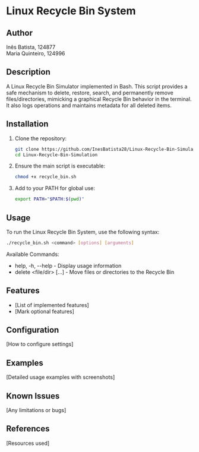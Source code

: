 # Linux Recycle Bin System

## Author
Inês Batista, 124877<br>
Maria Quinteiro, 124996

## Description
A Linux Recycle Bin Simulator implemented in Bash. This script provides a safe mechanism to delete, restore, search, and permanently remove files/directories, mimicking a graphical Recycle Bin behavior in the terminal. It also logs operations and maintains metadata for all deleted items.

## Installation
1. Clone the repository:
   ```bash
   git clone https://github.com/InesBatista28/Linux-Recycle-Bin-Simulation.git
   cd Linux-Recycle-Bin-Simulation

2. Ensure the main script is executable:
    ```bash
    chmod +x recycle_bin.sh

3. Add to your PATH for global use:
    ```bash
    export PATH="$PATH:$(pwd)"
    ```

## Usage
To run the Linux Recycle Bin System, use the following syntax:

```bash
./recycle_bin.sh <command> [options] [arguments]
```

Available Commands:
* help, -h, --help - Display usage information
* delete <file/dir> [...] - Move files or directories to the Recycle Bin

## Features
- [List of implemented features]
- [Mark optional features]

## Configuration
[How to configure settings]

## Examples
[Detailed usage examples with screenshots]

## Known Issues
[Any limitations or bugs]

## References
[Resources used]
